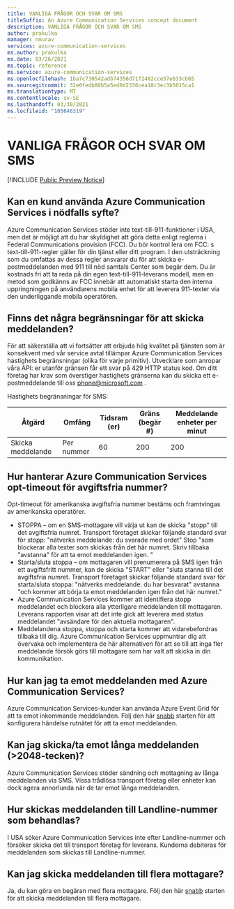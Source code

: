 ```yaml
---
title: VANLIGA FRÅGOR OCH SVAR OM SMS
titleSuffix: An Azure Communication Services concept document
description: VANLIGA FRÅGOR OCH SVAR OM SMS
author: prakulka
manager: nmurav
services: azure-communication-services
ms.author: prakulka
ms.date: 03/26/2021
ms.topic: reference
ms.service: azure-communication-services
ms.openlocfilehash: 1ba7c730542adb74356d71f2482cce57e633cb65
ms.sourcegitcommit: 32e0fedb80b5a5ed0d2336cea18c3ec3b5015ca1
ms.translationtype: MT
ms.contentlocale: sv-SE
ms.lasthandoff: 03/30/2021
ms.locfileid: "105646319"
---
```

# <a name="sms-faq"></a>VANLIGA FRÅGOR OCH SVAR OM SMS

[!INCLUDE [Public Preview Notice](../../includes/public-preview-include.md)]
## <a name="can-a-customer-use-azure-communication-services-for-emergency-purposes"></a>Kan en kund använda Azure Communication Services i nödfalls syfte?

Azure Communication Services stöder inte text-till-911-funktioner i USA, men det är möjligt att du har skyldighet att göra detta enligt reglerna i Federal Communications provision (FCC).  Du bör kontrol lera om FCC: s text-till-911-regler gäller för din tjänst eller ditt program. I den utsträckning som du omfattas av dessa regler ansvarar du för att skicka e-postmeddelanden med 911 till nöd samtals Center som begär dem. Du är kostnads fri att ta reda på din egen text-till-911-leverans modell, men en metod som godkänns av FCC innebär att automatiskt starta den interna uppringningen på användarens mobila enhet för att leverera 911-texter via den underliggande mobila operatören.

## <a name="are-there-any-limits-on-sending-messages"></a>Finns det några begränsningar för att skicka meddelanden?

För att säkerställa att vi fortsätter att erbjuda hög kvalitet på tjänsten som är konsekvent med vår service avtal tillämpar Azure Communication Services hastighets begränsningar (olika för varje primitiv). Utvecklare som anropar våra API: er utanför gränsen får ett svar på 429 HTTP status kod. Om ditt företag har krav som överstiger hastighets gränserna kan du skicka ett e-postmeddelande till oss phone@microsoft.com .

Hastighets begränsningar för SMS:

|Åtgärd|Omfång|Tidsram (er)| Gräns (begär #) | Meddelande enheter per minut|
|---------|-----|-------------|-------------------|-------------------------|
|Skicka meddelande|Per nummer|60|200|200|

## <a name="how-does-azure-communication-services-handle-opt-outs-for-toll-free-numbers"></a>Hur hanterar Azure Communication Services opt-timeout för avgiftsfria nummer?

Opt-timeout för amerikanska avgiftsfria nummer bestäms och framtvingas av amerikanska operatörer.
- STOPPA – om en SMS-mottagare vill välja ut kan de skicka "stopp" till det avgiftsfria numret. Transport företaget skickar följande standard svar för stopp: "nätverks meddelande: du svarade med ordet" Stop "som blockerar alla texter som skickas från det här numret. Skriv tillbaka "avstanna" för att ta emot meddelanden igen. "
- Starta/sluta stoppa – om mottagaren vill prenumerera på SMS igen från ett avgiftsfritt nummer, kan de skicka "START" eller "sluta stanna till det avgiftsfria numret. Transport företaget skickar följande standard svar för starta/sluta stoppa: "nätverks meddelande: du har besvarat" avstanna "och kommer att börja ta emot meddelanden igen från det här numret."
- Azure Communication Services kommer att identifiera stopp meddelandet och blockera alla ytterligare meddelanden till mottagaren. Leverans rapporten visar att det inte gick att leverera med status meddelandet "avsändare för den aktuella mottagaren".
- Meddelandena stoppa, stoppa och starta kommer att vidarebefordras tillbaka till dig. Azure Communication Services uppmuntrar dig att övervaka och implementera de här alternativen för att se till att inga fler meddelande försök görs till mottagare som har valt att skicka in din kommunikation.

## <a name="how-can-i-receive-messages-using-azure-communication-services"></a>Hur kan jag ta emot meddelanden med Azure Communication Services?

Azure Communication Services-kunder kan använda Azure Event Grid för att ta emot inkommande meddelanden. Följ den här [snabb](https://docs.microsoft.com/azure/communication-services/quickstarts/telephony-sms/handle-sms-events) starten för att konfigurera händelse rutnätet för att ta emot meddelanden.

## <a name="can-i-sendreceive-long-messages-2048-chars"></a>Kan jag skicka/ta emot långa meddelanden (>2048-tecken)?

Azure Communication Services stöder sändning och mottagning av långa meddelanden via SMS. Vissa trådlösa transport företag eller enheter kan dock agera annorlunda när de tar emot långa meddelanden.

## <a name="how-are-messages-sent-to-landline-numbers-treated"></a>Hur skickas meddelanden till Landline-nummer som behandlas?

I USA söker Azure Communication Services inte efter Landline-nummer och försöker skicka det till transport företag för leverans. Kunderna debiteras för meddelanden som skickas till Landline-nummer. 

## <a name="can-i-send-messages-to-multiple-recipients"></a>Kan jag skicka meddelanden till flera mottagare?


Ja, du kan göra en begäran med flera mottagare. Följ den här [snabb](https://docs.microsoft.com/azure/communication-services/quickstarts/telephony-sms/send?pivots=programming-language-csharp) starten för att skicka meddelanden till flera mottagare.
